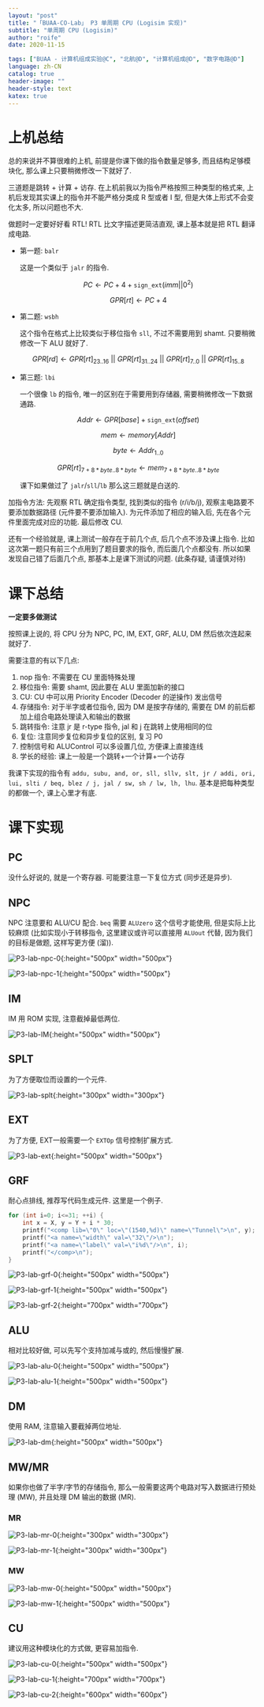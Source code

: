 ```yaml
---
layout: "post"
title: "「BUAA-CO-Lab」 P3 单周期 CPU (Logisim 实现)"
subtitle: "单周期 CPU (Logisim)"
author: "roife"
date: 2020-11-15

tags: ["BUAA - 计算机组成实验@C", "北航@D", "计算机组成@D", "数字电路@D"]
language: zh-CN
catalog: true
header-image: ""
header-style: text
katex: true
---
```


# 上机总结

总的来说并不算很难的上机, 前提是你课下做的指令数量足够多, 而且结构足够模块化, 那么课上只要稍微修改一下就好了.

三道题是跳转 + 计算 + 访存. 在上机前我以为指令严格按照三种类型的格式来, 上机后发现其实课上的指令并不能严格分类成 R 型或者 I 型, 但是大体上形式不会变化太多, 所以问题也不大.

做题时一定要好好看 RTL! RTL 比文字描述更简洁直观, 课上基本就是把 RTL 翻译成电路.

- 第一题: `balr`

    这是一个类似于 `jalr` 的指令.

    $$PC \leftarrow PC + 4 + \mathtt{sign\_ext}(imm||0^2)$$

    $$GPR[rt] \leftarrow PC + 4$$

- 第二题: `wsbh`

    这个指令在格式上比较类似于移位指令 `sll`, 不过不需要用到 shamt. 只要稍微修改一下 ALU 就好了.

    $$GPR[rd] \leftarrow GPR[rt]_{23..16}\ ||\ GPR[rt]_{31..24}\ ||\ GPR[rt]_{7..0}\ ||\ GPR[rt]_{15..8}$$

- 第三题: `lbi`

    一个很像 `lb` 的指令, 唯一的区别在于需要用到存储器, 需要稍微修改一下数据通路.

    $$Addr \leftarrow GPR[base] + \mathtt{sign\_ext}(offset)$$

    $$mem \leftarrow memory[Addr]$$

    $$byte \leftarrow Addr_{1..0}$$

    $$GPR[rt]_{7+8*byte..8*byte} \leftarrow mem_{7+8*byte..8*byte}$$

    课下如果做过了 `jalr`/`sll`/`lb` 那么这三题就是白送的.

加指令方法: 先观察 RTL 确定指令类型, 找到类似的指令 (r/i/b/j), 观察主电路要不要添加数据路径 (元件要不要添加输入). 为元件添加了相应的输入后, 先在各个元件里面完成对应的功能. 最后修改 CU.

还有一个经验就是, 课上测试一般存在于前几个点, 后几个点不涉及课上指令. 比如这次第一题只有前三个点用到了题目要求的指令, 而后面几个点都没有. 所以如果发现自己错了后面几个点, 那基本上是课下测试的问题. (此条存疑, 请谨慎对待)

# 课下总结

**一定要多做测试**

按照课上说的, 将 CPU 分为 NPC, PC, IM, EXT, GRF, ALU, DM 然后依次连起来就好了.

需要注意的有以下几点:
1. nop 指令: 不需要在 CU 里面特殊处理
2. 移位指令: 需要 shamt, 因此要在 ALU 里面加新的接口
3. CU: CU 中可以用 Priority Encoder (Decoder 的逆操作) 发出信号
4. 存储指令: 对于半字或者位指令, 因为 DM 是按字存储的, 需要在 DM 的前后都加上组合电路处理读入和输出的数据
5. 跳转指令: 注意 jr 是 r-type 指令, jal 和 j 在跳转上使用相同的位
6. 复位: 注意同步复位和异步复位的区别, 复习 P0
7. 控制信号和 ALUControl 可以多设置几位, 方便课上直接连线
8. 学长的经验: 课上一般是一个跳转+一个计算+一个访存

我课下实现的指令有 `addu, subu, and, or, sll, sllv, slt, jr / addi, ori, lui, slti / beq, blez / j, jal / sw, sh / lw, lh, lhu`. 基本是把每种类型的都做一个, 课上心里才有底.

# 课下实现

## PC

没什么好说的, 就是一个寄存器. 可能要注意一下复位方式 (同步还是异步).

## NPC

NPC 注意要和 ALU/CU 配合. `beq` 需要 `ALUzero` 这个信号才能使用, 但是实际上比较麻烦 (比如实现小于转移指令, 这里建议或许可以直接用 `ALUout` 代替, 因为我们的目标是做题, 这样写更方便 (溜)).

![P3-lab-npc-0](/img/in-post/post-buaa-co/p3-lab-npc-0.png "p3-lab-npc-0"){:height="500px" width="500px"}

![P3-lab-npc-1](/img/in-post/post-buaa-co/p3-lab-npc-1.png "p3-lab-npc-1"){:height="500px" width="500px"}

## IM

IM 用 ROM 实现, 注意截掉最低两位.

![P3-lab-IM](/img/in-post/post-buaa-co/p3-lab-im.png "p3-lab-im"){:height="500px" width="500px"}

## SPLT

为了方便取位而设置的一个元件.

![P3-lab-splt](/img/in-post/post-buaa-co/p3-lab-splt.png "p3-lab-splt"){:height="300px" width="300px"}

## EXT

为了方便, EXT一般需要一个 `EXTOp` 信号控制扩展方式.

![P3-lab-ext](/img/in-post/post-buaa-co/p3-lab-ext.png "p3-lab-ext"){:height="500px" width="500px"}

## GRF

耐心点排线, 推荐写代码生成元件. 这里是一个例子.

```cpp
for (int i=0; i<=31; ++i) {
    int x = X, y = Y + i * 30;
    printf("<comp lib=\"0\" loc=\"(1540,%d)\" name=\"Tunnel\">\n", y);
    printf("<a name=\"width\" val=\"32\"/>\n");
    printf("<a name=\"label\" val=\"i%d\"/>\n", i);
    printf("</comp>\n");
}
```

![P3-lab-grf-0](/img/in-post/post-buaa-co/p3-lab-grf-0.png "p3-lab-grf-0"){:height="500px" width="500px"}

![P3-lab-grf-1](/img/in-post/post-buaa-co/p3-lab-grf-1.png "p3-lab-grf-1"){:height="500px" width="500px"}

![P3-lab-grf-2](/img/in-post/post-buaa-co/p3-lab-grf-2.png "p3-lab-grf-2"){:height="700px" width="700px"}

## ALU

相对比较好做, 可以先写个支持加减与或的, 然后慢慢扩展.

![P3-lab-alu-0](/img/in-post/post-buaa-co/p3-lab-alu-0.png "p3-lab-alu-0"){:height="500px" width="500px"}

![P3-lab-alu-1](/img/in-post/post-buaa-co/p3-lab-alu-1.png "p3-lab-alu-1"){:height="500px" width="500px"}

## DM

使用 RAM, 注意输入要截掉两位地址.

![P3-lab-dm](/img/in-post/post-buaa-co/p3-lab-dm.png "p3-lab-dm"){:height="500px" width="500px"}

## MW/MR

如果你也做了半字/字节的存储指令, 那么一般需要这两个电路对写入数据进行预处理 (MW), 并且处理 DM 输出的数据 (MR).

### MR

![P3-lab-mr-0](/img/in-post/post-buaa-co/p3-lab-mr-0.png "p3-lab-mr-0"){:height="300px" width="300px"}

![P3-lab-mr-1](/img/in-post/post-buaa-co/p3-lab-mr-1.png "p3-lab-mr-1"){:height="300px" width="300px"}

### MW

![P3-lab-mw-0](/img/in-post/post-buaa-co/p3-lab-mw-0.png "p3-lab-mw-0"){:height="500px" width="500px"}

![P3-lab-mw-1](/img/in-post/post-buaa-co/p3-lab-mw-1.png "p3-lab-mw-1"){:height="500px" width="500px"}

## CU

建议用这种模块化的方式做, 更容易加指令.

![P3-lab-cu-0](/img/in-post/post-buaa-co/p3-lab-cu-0.png "p3-lab-cu-0"){:height="500px" width="500px"}

![P3-lab-cu-1](/img/in-post/post-buaa-co/p3-lab-cu-1.png "p3-lab-cu-1"){:height="700px" width="700px"}

![P3-lab-cu-2](/img/in-post/post-buaa-co/p3-lab-cu-2.png "p3-lab-cu-2"){:height="600px" width="600px"}
